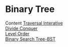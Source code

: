 # Binary Tree

Content
[Traversal Interative](https://github.com/AuroraRW/Algorithm-Leetcode/blob/master/AlgorithmPattern/01BinaryTree/01BT-Interative.md)  
[Divide Conquer](https://github.com/AuroraRW/Algorithm-Leetcode/blob/master/AlgorithmPattern/01BinaryTree/02BT-DivideConquer.md)  
[Level Order](https://github.com/AuroraRW/Algorithm-Leetcode/blob/master/AlgorithmPattern/01BinaryTree/03BT-LevelOrder.md)  
[Binary Search Tree-BST](https://github.com/AuroraRW/Algorithm-Leetcode/blob/master/AlgorithmPattern/01BinaryTree/04BT-BST.md)  



